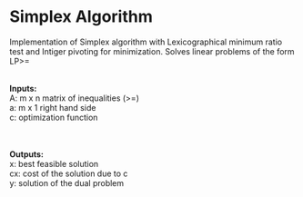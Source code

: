 # Simplex Algorithm

Implementation of Simplex algorithm with Lexicographical minimum ratio test and Intiger pivoting for minimization. Solves linear problems of the form LP>= <br><br>

<b>Inputs:</b><br>
  A: m x n matrix of inequalities (>=)<br>
  a: m x 1 right hand side<br>
  c: optimization function<br>
<br><br>

<b>Outputs:</b><br>
  x: best feasible solution<br>
  cx: cost of the solution due to c<br>
  y: solution of the dual problem
